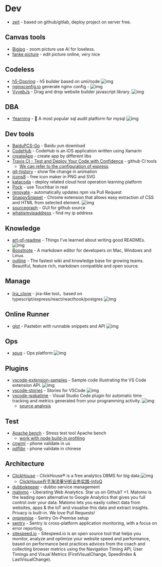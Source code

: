 # Dev

- [zeit](https://zeit.co/dashboard) - based on github/gitlab, deploy project on server free.

## Canvas tools

- [Bigjpg](https://bigjpg.com/) - zoom picture use AI for loseless.
- [fanke picture](https://kt.fkw.com/) - edit picture online, very nice

## Codeless

- [h5-Dooring](https://github.com/MrXujiang/h5-Dooring) - h5 builder based on umi/node ![img](https://img.shields.io/github/stars/MrXujiang/h5-Dooring)
- [nginxconfig.io](https://github.com/digitalocean/nginxconfig.io) generate nginx config - ![img](https://img.shields.io/github/stars/digitalocean/nginxconfig.io)
- [VvvebJs](https://github.com/givanz/VvvebJs) - Drag and drop website builder javascript library. ![img](https://img.shields.io/github/stars/givanz/VvvebJs)


## DBA

- [Yearning](https://github.com/cookieY/Yearning) - <g-emoji class="g-emoji" alias="whale" fallback-src="https://github.githubassets.com/images/icons/emoji/unicode/1f433.png">🐳</g-emoji> A most popular sql audit platform for mysql ![img](https://img.shields.io/github/stars/cookieY/Yearning)

## Dev tools

- [BaiduPCS-Go](https://github.com/iikira/BaiduPCS-Go) - Baidu yun download
- [CodeHub](https://github.com/CodeHubApp/CodeHub) - CodeHub is an iOS application written using Xamarin
- [createApp](https://createapp.dev/) - create app by different libs
- [Travis CI - Test and Deploy Your Code with Confidence](https://travis-ci.org/) - github CI tools
    - [We can refer to the configuration of express](https://github.com/FunnyLiu/express/blob/master/.travis.yml)
- [git-history](https://github.com/pomber/git-history/) - show file change in animation
- [icons8](https://icons8.cn/icons) - free icon maker in PNG and SVG
- [katacoda](https://www.katacoda.com/learn) - deploy related cloud host operation learning platform
- [Pock](https://github.com/pigigaldi/Pock) - use Touchbar in real
- [renovate](https://github.com/marketplace/renovate) - automatically updates npm via Pull Request
- [SnappySnippet](https://github.com/kdzwinel/SnappySnippet) - Chrome extension that allows easy extraction of CSS and HTML from selected element. ![img](https://img.shields.io/github/stars/kdzwinel/SnappySnippet)
- [sourcegraph](https://about.sourcegraph.com/) - GUI for github source
- [whatismyipaddress](https://whatismyipaddress.com/) - find my ip address

## Knowledge
- [art-of-readme](https://github.com/noffle/art-of-readme) - Things I've learned about writing good READMEs. ![img](https://img.shields.io/github/stars/noffle/art-of-readme)
- [Boostnote](https://github.com/BoostIO/Boostnote/) - A markdown editor for developers on Mac, Windows and Linux.
- [outline](https://github.com/outline/outline) - The fastest wiki and knowledge base for growing teams. Beautiful, feature rich, markdown compatible and open source.

## Manage

- [jira_clone](https://github.com/oldboyxx/jira_clone) - jira-like tool，based on typescript/express/react/reacthook/postgres ![img](https://img.shields.io/github/stars/oldboyxx/jira_clone)

## Online Runner

- [glot](https://github.com/prasmussen/glot) - Pastebin with runnable snippets and API ![img](https://img.shields.io/github/stars/prasmussen/glot)

## Ops

- [spug](https://github.com/openspug/spug) - Ops platform ![img](https://img.shields.io/github/stars/openspug/spug)

## Plugins

- [vscode-extension-samples](https://github.com/Microsoft/vscode-extension-samples) - Sample code illustrating the VS Code extension API. ![img](https://img.shields.io/github/stars/Microsoft/vscode-extension-samples)
- [vscode-stories](https://github.com/benawad/vscode-stories) - Stories for VSCode ![img](https://img.shields.io/github/stars/benawad/vscode-stories)
- [vscode-wakatime](https://github.com/wakatime/vscode-wakatime) - Visual Studio Code plugin for automatic time tracking and metrics generated from your programming activity. ![img](https://img.shields.io/github/stars/wakatime/vscode-wakatime)
    - [source analysis](https://github.com/FunnyLiu/vscode-wakatime/tree/readsource)

## Test

- [Apache bench](https://httpd.apache.org/docs/2.4/programs/ab.html) - Stress test tool Apache bench
    - [work with node build-in profiling](https://nodejs.org/zh-cn/docs/guides/simple-profiling/)
- [cnwml](https://www.cnwml.com/free-sms-online/12055094535.html) - phone validate in us
- [pdflibr](https://pdflibr.com) - phone validate in chinese


## Architecture

- [ClickHouse](https://github.com/ClickHouse/ClickHouse) - ClickHouse® is a free analytics DBMS for big data ![img](https://img.shields.io/github/stars/ClickHouse/ClickHouse)
    - [ClickHouse在手淘流量分析业务实践-InfoQ](https://www.infoq.cn/article/9ddaKIJJaPac9bsDgWmx?utm_source=feedly&utm_medium=article)
- [dubbokeeper](https://github.com/dubboclub/dubbokeeper) - dubbo service management
- [matomo](https://github.com/matomo-org/matomo) - Liberating Web Analytics. Star us on Github? +1. Matomo is the leading open alternative to Google Analytics that gives you full control over your data. Matomo lets you easily collect data from websites, apps &amp; the IoT and visualise this data and extract insights. Privacy is built-in. We love Pull Requests!
- [onpremise](https://github.com/getsentry/onpremise) - Sentry On-Premise setup
- [sentry](https://github.com/getsentry/sentry) - Sentry is cross-platform application monitoring, with a focus on error reporting.
- [sitespeed.io](https://github.com/sitespeedio/sitespeed.io) - Sitespeed.io is an open source tool that helps you monitor, analyze and optimize your website speed and performance, based on performance best practices advices from the coach and collecting browser metrics using the Navigation Timing API, User Timings and Visual Metrics (FirstVisualChange, SpeedIndex &amp; LastVisualChange).

